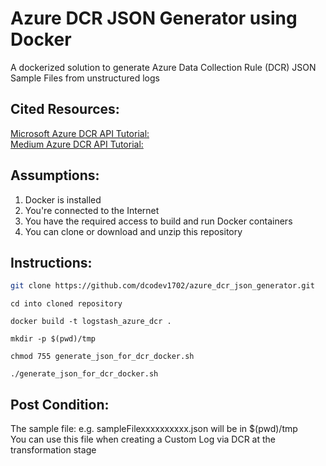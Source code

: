 # Azure DCR JSON Generator using Docker
A dockerized solution to generate Azure Data Collection Rule (DCR) JSON Sample Files from unstructured logs

Cited Resources:
-----------------
[Microsoft Azure DCR API Tutorial:](https://learn.microsoft.com/en-us/azure/azure-monitor/logs/tutorial-logs-ingestion-portal) <br />
[Medium Azure DCR API Tutorial:](https://koosg.medium.com/ingest-dcr-based-custom-logs-in-microsoft-sentinel-with-logstash-f94c79e69b93) <br />


Assumptions:
------------
1. Docker is installed
2. You're connected to the Internet
3. You have the required access to build and run Docker containers
4. You can clone or download and unzip this repository


Instructions:
--------------
```bash 
git clone https://github.com/dcodev1702/azure_dcr_json_generator.git
```
```console 
cd into cloned repository
```
```console 
docker build -t logstash_azure_dcr .
```
```console 
mkdir -p $(pwd)/tmp
```
```console 
chmod 755 generate_json_for_dcr_docker.sh
```
```console 
./generate_json_for_dcr_docker.sh
```

Post Condition:
----------------
The sample file: e.g. sampleFilexxxxxxxxxx.json will be in $(pwd)/tmp <br />
You can use this file when creating a Custom Log via DCR at the transformation stage <br />
